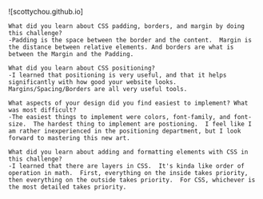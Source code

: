 ![scottychou.github.io]


    What did you learn about CSS padding, borders, and margin by doing this challenge?
    -Padding is the space between the border and the content.  Margin is the distance between relative elements. And borders are what is between the Margin and the Padding.

    What did you learn about CSS positioning?
    -I learned that positioning is very useful, and that it helps significantly with how good your website looks.  Margins/Spacing/Borders are all very useful tools.

    What aspects of your design did you find easiest to implement? What was most difficult?
    -The easiest things to implement were colors, font-family, and font-size.  The hardest thing to implement are postioning.  I feel like I am rather inexperienced in the positioning department, but I look forward to mastering this new art.

    What did you learn about adding and formatting elements with CSS in this challenge?
    -I learned that there are layers in CSS.  It's kinda like order of operation in math.  First, everything on the inside takes priority, then everything on the outside takes priority.  For CSS, whichever is the most detailed takes priority.
